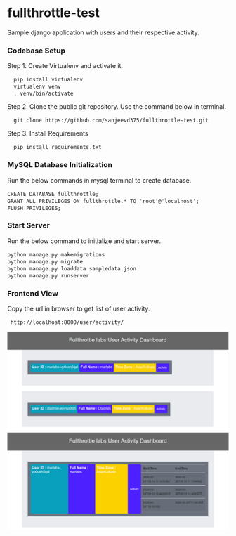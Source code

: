 # fullthrottle-test
Sample django application with users and their respective activity.

### Codebase Setup

Step 1. Create Virtualenv and activate it.

      pip install virtualenv
      virtualenv venv
      . venv/bin/activate
Step 2. Clone the public git repository. Use the command below in terminal.

      git clone https://github.com/sanjeevd375/fullthrottle-test.git
Step 3. Install Requirements

      pip install requirements.txt
      
### MySQL Database Initialization

Run the below commands in mysql terminal to create database.

    CREATE DATABASE fullthrottle;
    GRANT ALL PRIVILEGES ON fullthrottle.* TO 'root'@'localhost';
    FLUSH PRIVILEGES;

### Start Server

Run the below command to initialize and start server.

    python manage.py makemigrations
    python manage.py migrate
    python manage.py loaddata sampledata.json
    python manage.py runserver
    
### Frontend View
Copy the url in browser to get list of user activity.

     http://localhost:8000/user/activity/

![Screenshot](frontend1.png)
![Screenshot](frontend2.png)


